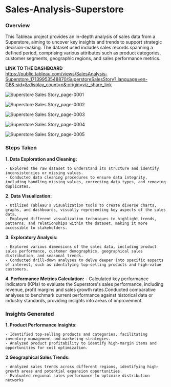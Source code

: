 # Sales-Analysis-Superstore

### Overview
This Tableau project provides an in-depth analysis of sales data from a Superstore, aiming to uncover key insights and trends to support strategic decision-making. The dataset used includes sales records spanning a defined period, comprising various attributes such as product categories, customer segments, geographic regions, and sales performance metrics.


**LINK TO THE DASHBOARD**  
https://public.tableau.com/views/SalesAnalysis-Superstore_17139953548870/SuperstoreSalesStory?:language=en-GB&:sid=&:display_count=n&:origin=viz_share_link

![Superstore Sales Story_page-0001](https://github.com/sushmitafordata/Sales-Analysis-Superstore-Tableau/assets/135410984/83b409a1-44c0-450f-913e-4f71a36ce6e0)

![Superstore Sales Story_page-0002](https://github.com/sushmitafordata/Sales-Analysis-Superstore-Tableau/assets/135410984/0f7fa7c1-592e-4153-b2e1-274c2d8ec9a2)

![Superstore Sales Story_page-0003](https://github.com/sushmitafordata/Sales-Analysis-Superstore-Tableau/assets/135410984/8c3bf28e-23f4-4664-b8fe-3b6f5633ee72)

![Superstore Sales Story_page-0004](https://github.com/sushmitafordata/Sales-Analysis-Superstore-Tableau/assets/135410984/0410f543-1b33-432c-a59c-32fda4ac13a1)

![Superstore Sales Story_page-0005](https://github.com/sushmitafordata/Sales-Analysis-Superstore-Tableau/assets/135410984/ae6002bd-b03f-454c-88cd-f90699f30d48)


### Steps Taken
**1. Data Exploration and Cleaning:**

    - Explored the raw dataset to understand its structure and identify inconsistencies or missing values.
    - Conducted data cleaning procedures to ensure data integrity, including handling missing values, correcting data types, and removing duplicates.
**2. Data Visualization:**

    - Utilized Tableau's visualization tools to create diverse charts, graphs, and dashboards, visually representing key aspects of the sales data.
    - Employed different visualization techniques to highlight trends, patterns, and relationships within the dataset, making it more accessible to stakeholders.
**3. Exploratory Analysis:**

    - Explored various dimensions of the sales data, including product sales performance, customer demographics, geographical sales distribution, and seasonal trends.
    - Conducted drill-down analyses to delve deeper into specific aspects of interest, such as identifying top-selling products and high-value customers.
**4. Performance Metrics Calculation:**
    - Calculated key performance indicators (KPIs) to evaluate the Superstore's sales performance, including revenue, profit margins and sales growth rates.Conducted comparative analyses to benchmark current performance against historical data or industry standards, providing insights into areas of improvement.

    
### Insights Generated
**1. Product Performance Insights:**

    - Identified top-selling products and categories, facilitating inventory management and marketing strategies.
    - Analyzed product profitability to identify high-margin items and opportunities for cost optimization.

**2.Geographical Sales Trends:**

    - Analyzed sales trends across different regions, identifying high-growth areas and potential expansion opportunities.
    - Evaluated regional sales performance to optimize distribution networks
